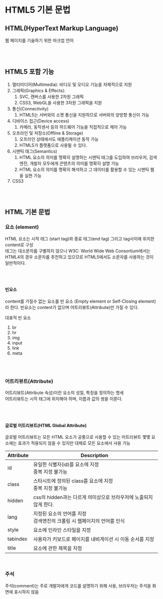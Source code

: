 # HTML5 기본 문법

## HTML(HyperText Markup Language)
웹 페이지를 기술하기 위한 마크업 언어

<br><br>

## HTML5 포함 기능
1. 멀티미디어(Multimedia): 비디오 및 오디오 기능을 자체적으로 지원
2. 그래픽(Graphics & Effects): 
   1. SVC, 캔버스를 사용한 2차원 그래픽
   2. CSS3, WebGL을 사용한 3차원 그래픽을 지원
3. 통신(Connectivity)
   1. HTML5는 서버와의 소켓 통신을 지원하므로 서버와의 양방향 통신이 가능
4. 디바이스 접근(Device access)
   1. 카메라, 동작센서 등의 하드웨어 기능을 직접적으로 제어 가능
5. 오프라인 및 저장소(Offline & Storage)
   1. 오프라인 상태에서도 애플리케이션 동작 가능
   2. HTML5가 플랫폼으로 사용될 수 있다.
6. 시맨틱 태그(Semantics)
   1. HTML 요소의 의미를 명확히 설명하는 시맨틱 태그를 도입하여 브라우저, 검색엔진, 개발자 모두에게 콘텐츠의 의미를 명확히 설명 가능
   2. HTML 요소의 의미를 명확히 해석하고 그 데이터를 활용할 수 있는 시맨틱 웹을 실현 가능
7. CSS3

<br><br>

## HTML 기본 문법
### 요소 (element)
HTML 요소는 시작 태그 (start tag)와 종료 태그(end tag) 그리고 tag사이에 위치한 content로 구성<br>
태그는 대소문자를 구별하지 않으나 W3C: World Wide Web Consortium에서는 HTML4의 경우 소문자를 추천하고 있으므로 HTML5에서도 소문자를 사용하는 것이 일반적이다.

<br><br>

#### 빈요소 
content를 가질수 없는 요소를 빈 요소 (Empty element or Self-Closing element)라 한다.
빈요소는 content가 없으며 어트리뷰트(Attribute)만 가질 수 있다.

대표적 빈 요소
1. br
2. hr
3. img
4. input
5. link
6. meta

<br><br>

### 어트리뷰트(Attribute)
어트리뷰트(Attribute 속성)이란 요소의 성질, 특징을 정의하는 명세<br>
어트리뷰트는 시작 태그에 위치해야 하며, 이름과 값의 쌍을 이룬다.

<br><br>

#### 글로벌 어트리뷰트(HTML Global Attribute)
글로벌 어트리뷰트는 모든 HTML 요소가 공통으로 사용할 수 있는 어트리뷰트
몇몇 요소에는 효과가 적용되지 않을 수 있지만 대체로 모든 요소에서 사용 가능

| Attribute  | Description |
| ---------- | ----------- |
| id         | 유일한 식별자(id)를 요소에 지정<br>중복 지정 불가능|
| class      | 스타시트에 정의된 class를 요소에 지정<br> 중복 지정 불가능|
| hidden     | css의 hidden과는 다르게 의미상으로 브라우저에 노출되지 않게 한다.|
| lang       | 지정된 요소의 언어를 지정 <br>검색엔진의 크롤링 시 웹페이지의 언어를 인식|
| style      | 요소에 인라인 스타일을 지정 | 
| tabindex   | 사용자가 키보드로 페이지를 내비게이션 시 이동 순서를 지정 |
| title      | 요소에 관한 제목을 지정 |

<br>

### 주석
주석(comment)는 주로 개발자에게 코드를 설명하기 위해 사용, 브라우저는 주석을 화면에 표시하지 않음











